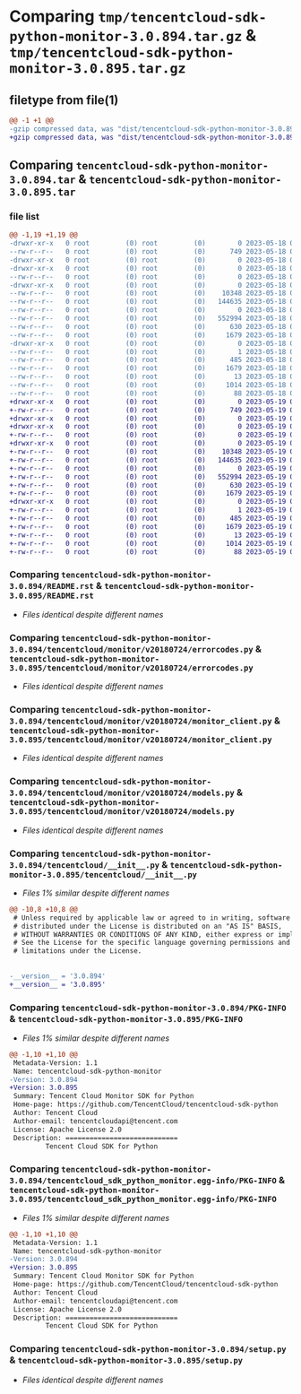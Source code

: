 # Comparing `tmp/tencentcloud-sdk-python-monitor-3.0.894.tar.gz` & `tmp/tencentcloud-sdk-python-monitor-3.0.895.tar.gz`

## filetype from file(1)

```diff
@@ -1 +1 @@
-gzip compressed data, was "dist/tencentcloud-sdk-python-monitor-3.0.894.tar", last modified: Thu May 18 00:31:33 2023, max compression
+gzip compressed data, was "dist/tencentcloud-sdk-python-monitor-3.0.895.tar", last modified: Fri May 19 02:55:37 2023, max compression
```

## Comparing `tencentcloud-sdk-python-monitor-3.0.894.tar` & `tencentcloud-sdk-python-monitor-3.0.895.tar`

### file list

```diff
@@ -1,19 +1,19 @@
-drwxr-xr-x   0 root         (0) root         (0)        0 2023-05-18 00:31:33.000000 tencentcloud-sdk-python-monitor-3.0.894/
--rw-r--r--   0 root         (0) root         (0)      749 2023-05-18 00:31:33.000000 tencentcloud-sdk-python-monitor-3.0.894/README.rst
-drwxr-xr-x   0 root         (0) root         (0)        0 2023-05-18 00:31:33.000000 tencentcloud-sdk-python-monitor-3.0.894/tencentcloud/
-drwxr-xr-x   0 root         (0) root         (0)        0 2023-05-18 00:31:33.000000 tencentcloud-sdk-python-monitor-3.0.894/tencentcloud/monitor/
--rw-r--r--   0 root         (0) root         (0)        0 2023-05-18 00:31:33.000000 tencentcloud-sdk-python-monitor-3.0.894/tencentcloud/monitor/__init__.py
-drwxr-xr-x   0 root         (0) root         (0)        0 2023-05-18 00:31:33.000000 tencentcloud-sdk-python-monitor-3.0.894/tencentcloud/monitor/v20180724/
--rw-r--r--   0 root         (0) root         (0)    10348 2023-05-18 00:31:33.000000 tencentcloud-sdk-python-monitor-3.0.894/tencentcloud/monitor/v20180724/errorcodes.py
--rw-r--r--   0 root         (0) root         (0)   144635 2023-05-18 00:31:33.000000 tencentcloud-sdk-python-monitor-3.0.894/tencentcloud/monitor/v20180724/monitor_client.py
--rw-r--r--   0 root         (0) root         (0)        0 2023-05-18 00:31:33.000000 tencentcloud-sdk-python-monitor-3.0.894/tencentcloud/monitor/v20180724/__init__.py
--rw-r--r--   0 root         (0) root         (0)   552994 2023-05-18 00:31:33.000000 tencentcloud-sdk-python-monitor-3.0.894/tencentcloud/monitor/v20180724/models.py
--rw-r--r--   0 root         (0) root         (0)      630 2023-05-18 00:31:33.000000 tencentcloud-sdk-python-monitor-3.0.894/tencentcloud/__init__.py
--rw-r--r--   0 root         (0) root         (0)     1679 2023-05-18 00:31:33.000000 tencentcloud-sdk-python-monitor-3.0.894/PKG-INFO
-drwxr-xr-x   0 root         (0) root         (0)        0 2023-05-18 00:31:33.000000 tencentcloud-sdk-python-monitor-3.0.894/tencentcloud_sdk_python_monitor.egg-info/
--rw-r--r--   0 root         (0) root         (0)        1 2023-05-18 00:31:33.000000 tencentcloud-sdk-python-monitor-3.0.894/tencentcloud_sdk_python_monitor.egg-info/dependency_links.txt
--rw-r--r--   0 root         (0) root         (0)      485 2023-05-18 00:31:33.000000 tencentcloud-sdk-python-monitor-3.0.894/tencentcloud_sdk_python_monitor.egg-info/SOURCES.txt
--rw-r--r--   0 root         (0) root         (0)     1679 2023-05-18 00:31:33.000000 tencentcloud-sdk-python-monitor-3.0.894/tencentcloud_sdk_python_monitor.egg-info/PKG-INFO
--rw-r--r--   0 root         (0) root         (0)       13 2023-05-18 00:31:33.000000 tencentcloud-sdk-python-monitor-3.0.894/tencentcloud_sdk_python_monitor.egg-info/top_level.txt
--rw-r--r--   0 root         (0) root         (0)     1014 2023-05-18 00:31:33.000000 tencentcloud-sdk-python-monitor-3.0.894/setup.py
--rw-r--r--   0 root         (0) root         (0)       88 2023-05-18 00:31:33.000000 tencentcloud-sdk-python-monitor-3.0.894/setup.cfg
+drwxr-xr-x   0 root         (0) root         (0)        0 2023-05-19 02:55:37.000000 tencentcloud-sdk-python-monitor-3.0.895/
+-rw-r--r--   0 root         (0) root         (0)      749 2023-05-19 02:55:37.000000 tencentcloud-sdk-python-monitor-3.0.895/README.rst
+drwxr-xr-x   0 root         (0) root         (0)        0 2023-05-19 02:55:37.000000 tencentcloud-sdk-python-monitor-3.0.895/tencentcloud/
+drwxr-xr-x   0 root         (0) root         (0)        0 2023-05-19 02:55:37.000000 tencentcloud-sdk-python-monitor-3.0.895/tencentcloud/monitor/
+-rw-r--r--   0 root         (0) root         (0)        0 2023-05-19 02:55:37.000000 tencentcloud-sdk-python-monitor-3.0.895/tencentcloud/monitor/__init__.py
+drwxr-xr-x   0 root         (0) root         (0)        0 2023-05-19 02:55:37.000000 tencentcloud-sdk-python-monitor-3.0.895/tencentcloud/monitor/v20180724/
+-rw-r--r--   0 root         (0) root         (0)    10348 2023-05-19 02:55:37.000000 tencentcloud-sdk-python-monitor-3.0.895/tencentcloud/monitor/v20180724/errorcodes.py
+-rw-r--r--   0 root         (0) root         (0)   144635 2023-05-19 02:55:37.000000 tencentcloud-sdk-python-monitor-3.0.895/tencentcloud/monitor/v20180724/monitor_client.py
+-rw-r--r--   0 root         (0) root         (0)        0 2023-05-19 02:55:37.000000 tencentcloud-sdk-python-monitor-3.0.895/tencentcloud/monitor/v20180724/__init__.py
+-rw-r--r--   0 root         (0) root         (0)   552994 2023-05-19 02:55:37.000000 tencentcloud-sdk-python-monitor-3.0.895/tencentcloud/monitor/v20180724/models.py
+-rw-r--r--   0 root         (0) root         (0)      630 2023-05-19 02:55:37.000000 tencentcloud-sdk-python-monitor-3.0.895/tencentcloud/__init__.py
+-rw-r--r--   0 root         (0) root         (0)     1679 2023-05-19 02:55:37.000000 tencentcloud-sdk-python-monitor-3.0.895/PKG-INFO
+drwxr-xr-x   0 root         (0) root         (0)        0 2023-05-19 02:55:37.000000 tencentcloud-sdk-python-monitor-3.0.895/tencentcloud_sdk_python_monitor.egg-info/
+-rw-r--r--   0 root         (0) root         (0)        1 2023-05-19 02:55:37.000000 tencentcloud-sdk-python-monitor-3.0.895/tencentcloud_sdk_python_monitor.egg-info/dependency_links.txt
+-rw-r--r--   0 root         (0) root         (0)      485 2023-05-19 02:55:37.000000 tencentcloud-sdk-python-monitor-3.0.895/tencentcloud_sdk_python_monitor.egg-info/SOURCES.txt
+-rw-r--r--   0 root         (0) root         (0)     1679 2023-05-19 02:55:37.000000 tencentcloud-sdk-python-monitor-3.0.895/tencentcloud_sdk_python_monitor.egg-info/PKG-INFO
+-rw-r--r--   0 root         (0) root         (0)       13 2023-05-19 02:55:37.000000 tencentcloud-sdk-python-monitor-3.0.895/tencentcloud_sdk_python_monitor.egg-info/top_level.txt
+-rw-r--r--   0 root         (0) root         (0)     1014 2023-05-19 02:55:37.000000 tencentcloud-sdk-python-monitor-3.0.895/setup.py
+-rw-r--r--   0 root         (0) root         (0)       88 2023-05-19 02:55:37.000000 tencentcloud-sdk-python-monitor-3.0.895/setup.cfg
```

### Comparing `tencentcloud-sdk-python-monitor-3.0.894/README.rst` & `tencentcloud-sdk-python-monitor-3.0.895/README.rst`

 * *Files identical despite different names*

### Comparing `tencentcloud-sdk-python-monitor-3.0.894/tencentcloud/monitor/v20180724/errorcodes.py` & `tencentcloud-sdk-python-monitor-3.0.895/tencentcloud/monitor/v20180724/errorcodes.py`

 * *Files identical despite different names*

### Comparing `tencentcloud-sdk-python-monitor-3.0.894/tencentcloud/monitor/v20180724/monitor_client.py` & `tencentcloud-sdk-python-monitor-3.0.895/tencentcloud/monitor/v20180724/monitor_client.py`

 * *Files identical despite different names*

### Comparing `tencentcloud-sdk-python-monitor-3.0.894/tencentcloud/monitor/v20180724/models.py` & `tencentcloud-sdk-python-monitor-3.0.895/tencentcloud/monitor/v20180724/models.py`

 * *Files identical despite different names*

### Comparing `tencentcloud-sdk-python-monitor-3.0.894/tencentcloud/__init__.py` & `tencentcloud-sdk-python-monitor-3.0.895/tencentcloud/__init__.py`

 * *Files 1% similar despite different names*

```diff
@@ -10,8 +10,8 @@
 # Unless required by applicable law or agreed to in writing, software
 # distributed under the License is distributed on an "AS IS" BASIS,
 # WITHOUT WARRANTIES OR CONDITIONS OF ANY KIND, either express or implied.
 # See the License for the specific language governing permissions and
 # limitations under the License.
 
 
-__version__ = '3.0.894'
+__version__ = '3.0.895'
```

### Comparing `tencentcloud-sdk-python-monitor-3.0.894/PKG-INFO` & `tencentcloud-sdk-python-monitor-3.0.895/PKG-INFO`

 * *Files 1% similar despite different names*

```diff
@@ -1,10 +1,10 @@
 Metadata-Version: 1.1
 Name: tencentcloud-sdk-python-monitor
-Version: 3.0.894
+Version: 3.0.895
 Summary: Tencent Cloud Monitor SDK for Python
 Home-page: https://github.com/TencentCloud/tencentcloud-sdk-python
 Author: Tencent Cloud
 Author-email: tencentcloudapi@tencent.com
 License: Apache License 2.0
 Description: ============================
         Tencent Cloud SDK for Python
```

### Comparing `tencentcloud-sdk-python-monitor-3.0.894/tencentcloud_sdk_python_monitor.egg-info/PKG-INFO` & `tencentcloud-sdk-python-monitor-3.0.895/tencentcloud_sdk_python_monitor.egg-info/PKG-INFO`

 * *Files 1% similar despite different names*

```diff
@@ -1,10 +1,10 @@
 Metadata-Version: 1.1
 Name: tencentcloud-sdk-python-monitor
-Version: 3.0.894
+Version: 3.0.895
 Summary: Tencent Cloud Monitor SDK for Python
 Home-page: https://github.com/TencentCloud/tencentcloud-sdk-python
 Author: Tencent Cloud
 Author-email: tencentcloudapi@tencent.com
 License: Apache License 2.0
 Description: ============================
         Tencent Cloud SDK for Python
```

### Comparing `tencentcloud-sdk-python-monitor-3.0.894/setup.py` & `tencentcloud-sdk-python-monitor-3.0.895/setup.py`

 * *Files identical despite different names*

